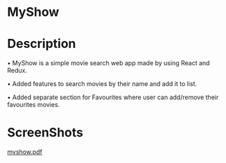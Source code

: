 # MyShow

# Description


• MyShow is a simple movie search web app made by using React and Redux.

• Added features to search movies by their name and add it to list.

• Added separate section for Favourites where user can add/remove their favourites movies.
  
 

# ScreenShots


[myshow.pdf](https://github.com/Vishal1J/MyShow/files/10313662/myshow.pdf)
